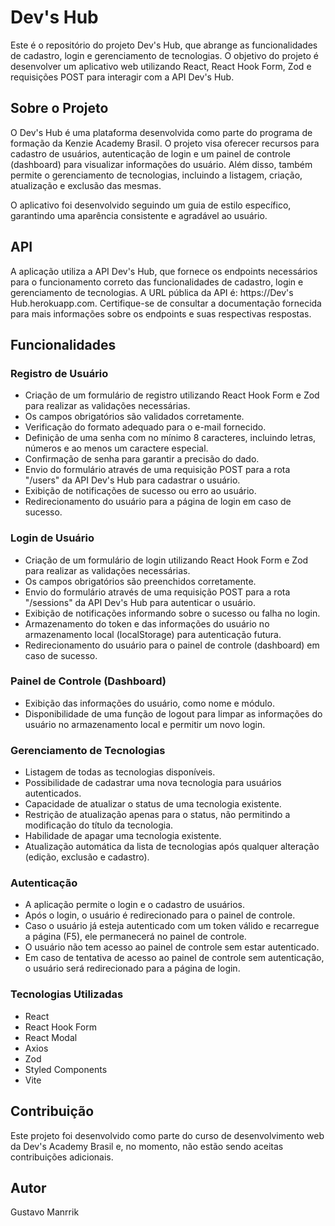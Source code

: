 # Dev's Hub

Este é o repositório do projeto Dev's Hub, que abrange as funcionalidades de cadastro, login e gerenciamento de tecnologias. O objetivo do projeto é desenvolver um aplicativo web utilizando React, React Hook Form, Zod e requisições POST para interagir com a API Dev's Hub.

## Sobre o Projeto
O Dev's Hub é uma plataforma desenvolvida como parte do programa de formação da Kenzie Academy Brasil. O projeto visa oferecer recursos para cadastro de usuários, autenticação de login e um painel de controle (dashboard) para visualizar informações do usuário. Além disso, também permite o gerenciamento de tecnologias, incluindo a listagem, criação, atualização e exclusão das mesmas.

O aplicativo foi desenvolvido seguindo um guia de estilo específico, garantindo uma aparência consistente e agradável ao usuário.

## API
A aplicação utiliza a API Dev's Hub, que fornece os endpoints necessários para o funcionamento correto das funcionalidades de cadastro, login e gerenciamento de tecnologias. A URL pública da API é: https://Dev's Hub.herokuapp.com. Certifique-se de consultar a documentação fornecida para mais informações sobre os endpoints e suas respectivas respostas.

## Funcionalidades
### Registro de Usuário
- Criação de um formulário de registro utilizando React Hook Form e Zod para realizar as validações necessárias.
- Os campos obrigatórios são validados corretamente.
- Verificação do formato adequado para o e-mail fornecido.
- Definição de uma senha com no mínimo 8 caracteres, incluindo letras, números e ao menos um caractere especial.
- Confirmação de senha para garantir a precisão do dado.
- Envio do formulário através de uma requisição POST para a rota "/users" da API Dev's Hub para cadastrar o usuário.
- Exibição de notificações de sucesso ou erro ao usuário.
- Redirecionamento do usuário para a página de login em caso de sucesso.

### Login de Usuário
- Criação de um formulário de login utilizando React Hook Form e Zod para realizar as validações necessárias.
- Os campos obrigatórios são preenchidos corretamente.
- Envio do formulário através de uma requisição POST para a rota "/sessions" da API Dev's Hub para autenticar o usuário.
- Exibição de notificações informando sobre o sucesso ou falha no login.
- Armazenamento do token e das informações do usuário no armazenamento local (localStorage) para autenticação futura.
- Redirecionamento do usuário para o painel de controle (dashboard) em caso de sucesso.

### Painel de Controle (Dashboard)
- Exibição das informações do usuário, como nome e módulo.
- Disponibilidade de uma função de logout para limpar as informações do usuário no armazenamento local e permitir um novo login.

### Gerenciamento de Tecnologias
- Listagem de todas as tecnologias disponíveis.
- Possibilidade de cadastrar uma nova tecnologia para usuários autenticados.
- Capacidade de atualizar o status de uma tecnologia existente.
- Restrição de atualização apenas para o status, não permitindo a modificação do título da tecnologia.
- Habilidade de apagar uma tecnologia existente.
- Atualização automática da lista de tecnologias após qualquer alteração (edição, exclusão e cadastro).

### Autenticação
- A aplicação permite o login e o cadastro de usuários.
- Após o login, o usuário é redirecionado para o painel de controle.
- Caso o usuário já esteja autenticado com um token válido e recarregue a página (F5), ele permanecerá no painel de controle.
- O usuário não tem acesso ao painel de controle sem estar autenticado.
- Em caso de tentativa de acesso ao painel de controle sem autenticação, o usuário será redirecionado para a página de login.

### Tecnologias Utilizadas
- React
- React Hook Form
- React Modal
- Axios
- Zod
- Styled Components
- Vite

## Contribuição
Este projeto foi desenvolvido como parte do curso de desenvolvimento web da Dev's Academy Brasil e, no momento, não estão sendo aceitas contribuições adicionais.

## Autor
Gustavo Manrrik
